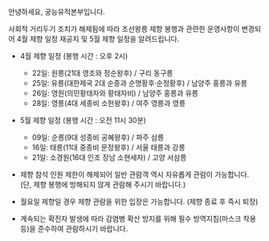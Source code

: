안녕하세요, 궁능유적본부입니다.

사회적 거리두기 조치가 해제됨에 따라 조선왕릉 제향 봉행과 관련한 운영사항이 변경되어 4월 제향 일정 재공지 및 5월 제향 일정을 알려드립니다.

- 4월 제향 일정 (봉행 시간 : 오후 2시)
  - 22일: 원릉(21대 영조와 정순왕후) / 구리 동구릉
  - 25일: 유릉(대한제국 2대 순종과 순명황후·순정황후) / 남양주 홍릉과 유릉
  - 26일: 영원(의민황태자와 황태자비) / 남양주 홍릉과 유릉
  - 28일: 영릉(4대 세종비 소헌왕후) / 여주 영릉과 영릉

- 5월 제향 일정 (봉행 시간 : 오전 11시 30분)
  - 09일: 순릉(9대 성종비 공혜왕후) / 파주 삼릉
  - 16일: 태릉(11대 중종비 문정왕후) / 서울 태릉과 강릉
  - 21일: 소경원(16대 인조 장남 소현세자) / 고양 서삼릉

- 제향 참석 인원 제한이 해제되어 일반 관람객 역시 자유롭게 관람이 가능합니다. (단, 제향 봉행에 방해되지 않게 관람해 주시기 바랍니다.)
- 월요일 제향일 경우 제향 관람을 위한 입장은 가능합니다. (제향 종료 후 즉시 퇴장)
- 계속되는 확진자 발생에 따라 감염병 확산 방지를 위해 필수 방역지침(마스크 착용 등)을 준수하여 관람하시기 바랍니다.